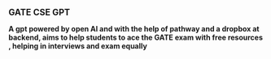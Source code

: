 <span style="font-size: larger;"><strong>GATE CSE GPT<strong></span>

A gpt powered by open AI and with the help of pathway and a dropbox at backend, aims to help students to ace the GATE exam with free resources , helping in interviews and exam equally
